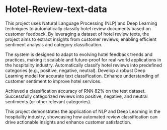 # Hotel-Review-text-data
This project uses Natural Language Processing (NLP) and Deep Learning techniques to automatically classify hotel review documents based on customer feedback. By leveraging a dataset of hotel review texts, the project aims to extract insights from customer reviews, enabling efficient sentiment analysis and category classification.

The system is designed to adapt to evolving hotel feedback trends and practices, making it scalable and future-proof for real-world applications in the hospitality industry.
Automatically classify hotel reviews into predefined categories (e.g., positive, negative, neutral).
Develop a robust Deep Learning model for accurate text classification.
Enhance understanding of customer sentiment to improve hotel services.

Achieved a classification accuracy of RNN 82% on the test dataset.
Successfully categorized reviews into positive, negative, and neutral sentiments (or other relevant categories).

This project demonstrates the application of NLP and Deep Learning in the hospitality industry, showcasing how automated review classification can drive actionable insights and enhance customer satisfaction.
